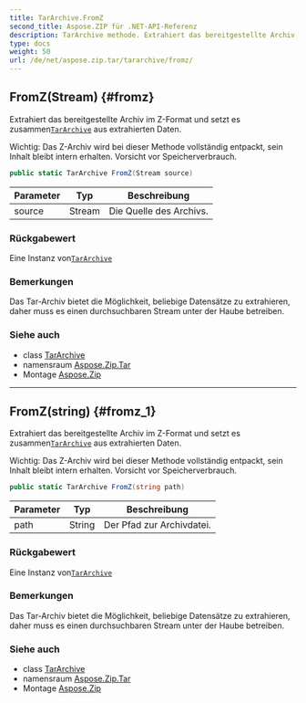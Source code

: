 ```yaml
---
title: TarArchive.FromZ
second_title: Aspose.ZIP für .NET-API-Referenz
description: TarArchive methode. Extrahiert das bereitgestellte Archiv im ZFormat und setzt es zusammenTarArchive aus extrahierten Daten.
type: docs
weight: 50
url: /de/net/aspose.zip.tar/tararchive/fromz/
---
```

## FromZ(Stream) {#fromz}

Extrahiert das bereitgestellte Archiv im Z-Format und setzt es zusammen[`TarArchive`](../) aus extrahierten Daten.

Wichtig: Das Z-Archiv wird bei dieser Methode vollständig entpackt, sein Inhalt bleibt intern erhalten. Vorsicht vor Speicherverbrauch.

```csharp
public static TarArchive FromZ(Stream source)
```

| Parameter | Typ | Beschreibung |
| --- | --- | --- |
| source | Stream | Die Quelle des Archivs. |

### Rückgabewert

Eine Instanz von[`TarArchive`](../)

### Bemerkungen

Das Tar-Archiv bietet die Möglichkeit, beliebige Datensätze zu extrahieren, daher muss es einen durchsuchbaren Stream unter der Haube betreiben.

### Siehe auch

* class [TarArchive](../)
* namensraum [Aspose.Zip.Tar](../../tararchive/)
* Montage [Aspose.Zip](../../../)

---

## FromZ(string) {#fromz_1}

Extrahiert das bereitgestellte Archiv im Z-Format und setzt es zusammen[`TarArchive`](../) aus extrahierten Daten.

Wichtig: Das Z-Archiv wird bei dieser Methode vollständig entpackt, sein Inhalt bleibt intern erhalten. Vorsicht vor Speicherverbrauch.

```csharp
public static TarArchive FromZ(string path)
```

| Parameter | Typ | Beschreibung |
| --- | --- | --- |
| path | String | Der Pfad zur Archivdatei. |

### Rückgabewert

Eine Instanz von[`TarArchive`](../)

### Bemerkungen

Das Tar-Archiv bietet die Möglichkeit, beliebige Datensätze zu extrahieren, daher muss es einen durchsuchbaren Stream unter der Haube betreiben.

### Siehe auch

* class [TarArchive](../)
* namensraum [Aspose.Zip.Tar](../../tararchive/)
* Montage [Aspose.Zip](../../../)


